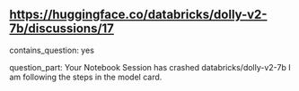## https://huggingface.co/databricks/dolly-v2-7b/discussions/17

contains_question: yes

question_part: Your Notebook Session has crashed databricks/dolly-v2-7b I am following the steps in the model card.